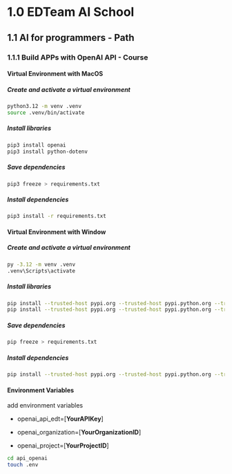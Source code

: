 # 1.0 EDTeam AI School 

## 1.1 AI for programmers - Path

### 1.1.1 Build APPs with OpenAI API - Course

#### Virtual Environment with MacOS

##### Create and activate a virtual environment
``` bash
python3.12 -m venv .venv
source .venv/bin/activate    
```

##### Install libraries

``` bash
pip3 install openai
pip3 install python-dotenv   
```
##### Save dependencies

``` bash
pip3 freeze > requirements.txt  
```

##### Install dependencies

``` bash
pip3 install -r requirements.txt   
```

#### Virtual Environment with Window

##### Create and activate a virtual environment

``` bash
py -3.12 -m venv .venv
.venv\Scripts\activate  
```

##### Install libraries

``` bash
pip install --trusted-host pypi.org --trusted-host pypi.python.org --trusted-host=files.pythonhosted.org openai
pip install --trusted-host pypi.org --trusted-host pypi.python.org --trusted-host=files.pythonhosted.org python-dotenv   
```
##### Save dependencies

``` bash
pip freeze > requirements.txt  
```

##### Install dependencies

``` bash
pip install --trusted-host pypi.org --trusted-host pypi.python.org --trusted-host=files.pythonhosted.org -r requirements.txt   
```

#### Environment Variables

add environment variables

* openai_api_edt=[__YourAPIKey__]

* openai_organization=[__YourOrganizationID__]

* openai_project=[__YourProjectID__]

``` bash
cd api_openai
touch .env
```

